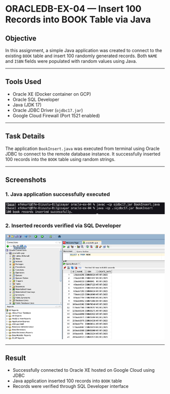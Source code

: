 # ORACLEDB-EX-04 — Insert 100 Records into BOOK Table via Java

## Objective

In this assignment, a simple Java application was created to connect to the existing `BOOK` table and insert 100 randomly generated records. Both `NAME` and `ISBN` fields were populated with random values using Java.

---

## Tools Used

- Oracle XE (Docker container on GCP)
- Oracle SQL Developer
- Java (JDK 17)
- Oracle JDBC Driver (`ojdbc17.jar`)
- Google Cloud Firewall (Port 1521 enabled)

---

## Task Details

The application `BookInsert.java` was executed from terminal using Oracle JDBC to connect to the remote database instance. It successfully inserted 100 records into the `BOOK` table using random strings.

---

## Screenshots

### 1. Java application successfully executed  
![Java Insert Success](./screenshots/java_book_insert_success.png)

### 2. Inserted records verified via SQL Developer  
![SQL Developer Records](./screenshots/sql_developer_book_records.png)

---

## Result

- Successfully connected to Oracle XE hosted on Google Cloud using JDBC  
- Java application inserted 100 records into `BOOK` table  
- Records were verified through SQL Developer interface
